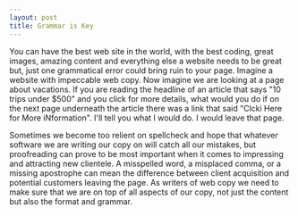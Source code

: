 ```yaml
---
layout: post
title: Grammar is Key
---
```


You can have the best web site in the world, with the best coding, great images, amazing content and everything else a website needs to be great but, just one grammatical error could bring ruin to your page.
Imagine a website with impeccable web copy. Now imagine we are looking at a page about vacations. If you are reading the headline of an article that says "10 trips under $500" and you click for more details, what would you do if on the next page underneath the article there was a link that said "Clcki Here for More iNformation". I'll tell you what I would do. I would leave that page.

Sometimes we become too relient on spellcheck and hope that whatever software we are writing our copy on will catch all our mistakes, but proofreading can prove to be most important when it comes to impressing and attracting new clientele. A misspelled word, a misplaced comma, or a missing apostrophe can mean the difference between client acquisition and potential customers leaving the page.
As writers of web copy we need to make sure that we are on top of all aspects of our copy, not just the content but also the format and grammar.

[logo]: http://www.strategicl2.com/wp-content/uploads/2013/04/Woordle-Grammar.jpg  "Grammar"
